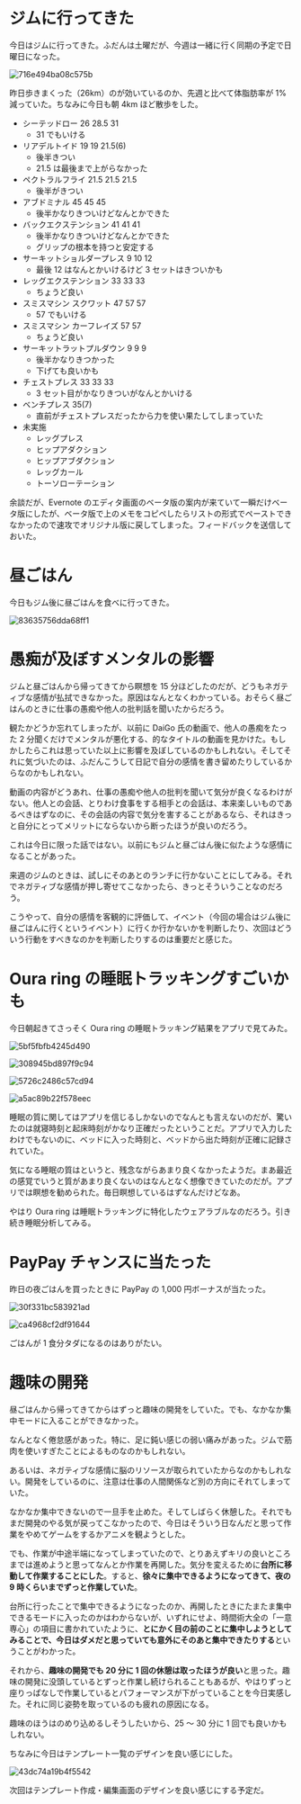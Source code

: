 # ジムに行ってきた
今日はジムに行ってきた。ふだんは土曜だが、今週は一緒に行く同期の予定で日曜日になった。

![716e494ba08c575b](https://noraworld.github.io/box-bulbasaur/2019/09/716e494ba08c575b.jpg)

昨日歩きまくった（26km）のが効いているのか、先週と比べて体脂肪率が 1% 減っていた。ちなみに今日も朝 4km ほど散歩をした。

* シーテッドロー 26 28.5 31
    * 31 でもいける
* リアデルトイド 19 19 21.5(6)
    * 後半きつい
    * 21.5 は最後まで上がらなかった
* ペクトラルフライ 21.5 21.5 21.5
    * 後半がきつい
* アブドミナル 45 45 45
    * 後半かなりきついけどなんとかできた
* バックエクステンション 41 41 41
    * 後半かなりきついけどなんとかできた
    * グリップの根本を持つと安定する
* サーキットショルダープレス 9 10 12
    * 最後 12 はなんとかいけるけど 3 セットはきついかも
* レッグエクステンション 33 33 33
    * ちょうど良い
* スミスマシン スクワット 47 57 57
    * 57 でもいける
* スミスマシン カーフレイズ 57 57
    * ちょうど良い
* サーキットラットプルダウン 9 9 9
    * 後半かなりきつかった
    * 下げても良いかも
* チェストプレス 33 33 33
    * 3 セット目がかなりきついがなんとかいける
* ベンチプレス 35(7)
    * 直前がチェストプレスだったから力を使い果たしてしまっていた
* 未実施
    * レッグプレス
    * ヒップアダクション
    * ヒップアブダクション
    * レッグカール
    * トーソローテーション

余談だが、Evernote のエディタ画面のベータ版の案内が来ていて一瞬だけベータ版にしたが、ベータ版で上のメモをコピペしたらリストの形式でペーストできなかったので速攻でオリジナル版に戻してしまった。フィードバックを送信しておいた。

# 昼ごはん
今日もジム後に昼ごはんを食べに行ってきた。

![83635756dda68ff1](https://noraworld.github.io/box-bulbasaur/2019/09/83635756dda68ff1.jpg)

# 愚痴が及ぼすメンタルの影響
ジムと昼ごはんから帰ってきてから瞑想を 15 分ほどしたのだが、どうもネガティブな感情が払拭できなかった。原因はなんとなくわかっている。おそらく昼ごはんのときに仕事の愚痴や他人の批判話を聞いたからだろう。

観たかどうか忘れてしまったが、以前に DaiGo 氏の動画で、他人の愚痴をたった 2 分聞くだけでメンタルが悪化する、的なタイトルの動画を見かけた。もしかしたらこれは思っていた以上に影響を及ぼしているのかもしれない。そしてそれに気づいたのは、ふだんこうして日記で自分の感情を書き留めたりしているからなのかもしれない。

動画の内容がどうあれ、仕事の愚痴や他人の批判を聞いて気分が良くなるわけがない。他人との会話、とりわけ食事をする相手との会話は、本来楽しいものであるべきはずなのに、その会話の内容で気分を害することがあるなら、それはきっと自分にとってメリットにならないから断ったほうが良いのだろう。

これは今日に限った話ではない。以前にもジムと昼ごはん後に似たような感情になることがあった。

来週のジムのときは、試しにそのあとのランチに行かないことにしてみる。それでネガティブな感情が押し寄せてこなかったら、きっとそういうことなのだろう。

こうやって、自分の感情を客観的に評価して、イベント（今回の場合はジム後に昼ごはんに行くというイベント）に行くか行かないかを判断したり、次回はどういう行動をすべきなのかを判断したりするのは重要だと感じた。

# Oura ring の睡眠トラッキングすごいかも
今日朝起きてさっそく Oura ring の睡眠トラッキング結果をアプリで見てみた。

![5bf5fbfb4245d490](https://noraworld.github.io/box-bulbasaur/2019/09/5bf5fbfb4245d490.png)

![308945bd897f9c94](https://noraworld.github.io/box-bulbasaur/2019/09/308945bd897f9c94.png)

![5726c2486c57cd94](https://noraworld.github.io/box-bulbasaur/2019/09/5726c2486c57cd94.png)

![a5ac89b22f578eec](https://noraworld.github.io/box-bulbasaur/2019/09/a5ac89b22f578eec.png)

睡眠の質に関してはアプリを信じるしかないのでなんとも言えないのだが、驚いたのは就寝時刻と起床時刻がかなり正確だったということだ。アプリで入力したわけでもないのに、ベッドに入った時刻と、ベッドから出た時刻が正確に記録されていた。

気になる睡眠の質はというと、残念ながらあまり良くなかったようだ。まあ最近の感覚でいうと質があまり良くないのはなんとなく想像できていたのだが。アプリでは瞑想を勧められた。毎日瞑想しているはずなんだけどなあ。

やはり Oura ring は睡眠トラッキングに特化したウェアラブルなのだろう。引き続き睡眠分析してみる。

# PayPay チャンスに当たった
昨日の夜ごはんを買ったときに PayPay の 1,000 円ボーナスが当たった。

![30f331bc583921ad](https://noraworld.github.io/box-bulbasaur/2019/09/30f331bc583921ad.png)

![ca4968cf2df91644](https://noraworld.github.io/box-bulbasaur/2019/09/ca4968cf2df91644.jpg)

ごはんが 1 食分タダになるのはありがたい。

# 趣味の開発
昼ごはんから帰ってきてからはずっと趣味の開発をしていた。でも、なかなか集中モードに入ることができなかった。

なんとなく倦怠感があった。特に、足に鈍い感じの弱い痛みがあった。ジムで筋肉を使いすぎたことによるものなのかもしれない。

あるいは、ネガティブな感情に脳のリソースが取られていたからなのかもしれない。開発をしているのに、注意は仕事の人間関係など別の方向にそれてしまっていた。

なかなか集中できないので一旦手を止めた。そしてしばらく休憩した。それでもまだ開発のやる気が戻ってこなかったので、今日はそういう日なんだと思って作業をやめてゲームをするかアニメを観ようとした。

でも、作業が中途半端になってしまっていたので、とりあえずキリの良いところまでは進めようと思ってなんとか作業を再開した。気分を変えるために**台所に移動して作業することにした**。すると、**徐々に集中できるようになってきて、夜の 9 時くらいまでずっと作業していた**。

台所に行ったことで集中できるようになったのか、再開したときにたまたま集中できるモードに入ったのかはわからないが、いずれにせよ、時間術大全の「一意専心」の項目に書かれていたように、**とにかく目の前のことに集中しようとしてみることで、今日はダメだと思っていても意外にそのあと集中できたりする**ということがわかった。

それから、**趣味の開発でも 20 分に 1 回の休憩は取ったほうが良い**と思った。趣味の開発に没頭しているとずっと作業し続けられることもあるが、やはりずっと座りっぱなしで作業しているとパフォーマンスが下がっていることを今日実感した。それに同じ姿勢を取っているのも疲れの原因になる。

趣味のほうはのめり込めるしそうしたいから、25 〜 30 分に 1 回でも良いかもしれない。

ちなみに今日はテンプレート一覧のデザインを良い感じにした。

![43dc74a19b4f5542](https://noraworld.github.io/box-bulbasaur/2019/09/43dc74a19b4f5542.png)

次回はテンプレート作成・編集画面のデザインを良い感じにする予定だ。
